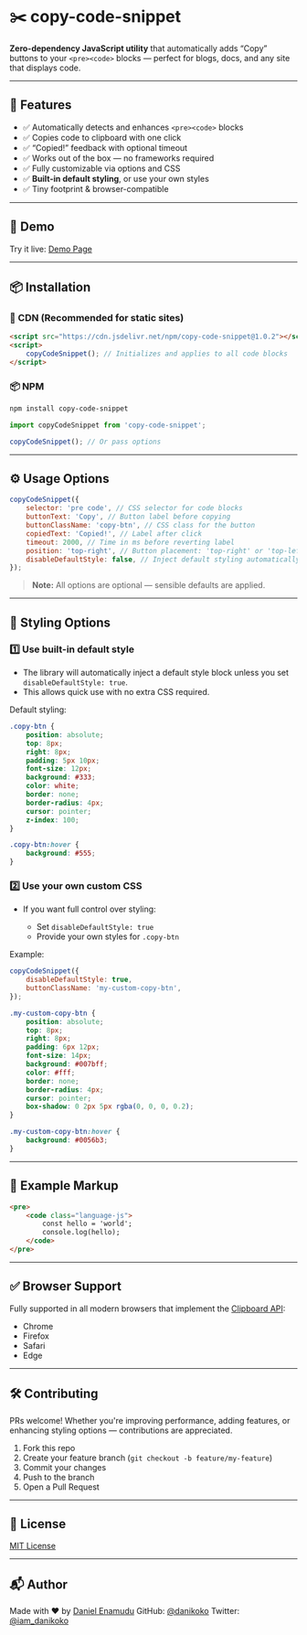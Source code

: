 # ✂️ copy-code-snippet

**Zero-dependency JavaScript utility** that automatically adds “Copy” buttons to your `<pre><code>` blocks — perfect for blogs, docs, and any site that displays code.

---

## 🚀 Features

-   ✅ Automatically detects and enhances `<pre><code>` blocks
-   ✅ Copies code to clipboard with one click
-   ✅ “Copied!” feedback with optional timeout
-   ✅ Works out of the box — no frameworks required
-   ✅ Fully customizable via options and CSS
-   ✅ **Built-in default styling**, or use your own styles
-   ✅ Tiny footprint & browser-compatible

---

## 🧪 Demo

Try it live: [Demo Page](#)

---

## 📦 Installation

### 🔗 CDN (Recommended for static sites)

```html
<script src="https://cdn.jsdelivr.net/npm/copy-code-snippet@1.0.2"></script>
<script>
    copyCodeSnippet(); // Initializes and applies to all code blocks
</script>
```

### 📦 NPM

```bash
npm install copy-code-snippet
```

```js
import copyCodeSnippet from 'copy-code-snippet';

copyCodeSnippet(); // Or pass options
```

---

## ⚙️ Usage Options

```js
copyCodeSnippet({
    selector: 'pre code', // CSS selector for code blocks
    buttonText: 'Copy', // Button label before copying
    buttonClassName: 'copy-btn', // CSS class for the button
    copiedText: 'Copied!', // Label after click
    timeout: 2000, // Time in ms before reverting label
    position: 'top-right', // Button placement: 'top-right' or 'top-left'
    disableDefaultStyle: false, // Inject default styling automatically (true = disable)
});
```

> **Note:** All options are optional — sensible defaults are applied.

---

## 🎨 Styling Options

### 1️⃣ Use built-in default style

-   The library will automatically inject a default style block unless you set `disableDefaultStyle: true`.
-   This allows quick use with no extra CSS required.

Default styling:

```css
.copy-btn {
    position: absolute;
    top: 8px;
    right: 8px;
    padding: 5px 10px;
    font-size: 12px;
    background: #333;
    color: white;
    border: none;
    border-radius: 4px;
    cursor: pointer;
    z-index: 100;
}

.copy-btn:hover {
    background: #555;
}
```

### 2️⃣ Use your own custom CSS

-   If you want full control over styling:

    -   Set `disableDefaultStyle: true`
    -   Provide your own styles for `.copy-btn`

Example:

```js
copyCodeSnippet({
    disableDefaultStyle: true,
    buttonClassName: 'my-custom-copy-btn',
});
```

```css
.my-custom-copy-btn {
    position: absolute;
    top: 8px;
    right: 8px;
    padding: 6px 12px;
    font-size: 14px;
    background: #007bff;
    color: #fff;
    border: none;
    border-radius: 4px;
    cursor: pointer;
    box-shadow: 0 2px 5px rgba(0, 0, 0, 0.2);
}

.my-custom-copy-btn:hover {
    background: #0056b3;
}
```

---

## 🧹 Example Markup

```html
<pre>
    <code class="language-js">
        const hello = 'world';
        console.log(hello);
    </code>
</pre>
```

---

## ✅ Browser Support

Fully supported in all modern browsers that implement the [Clipboard API](https://developer.mozilla.org/en-US/docs/Web/API/Clipboard_API):

-   Chrome
-   Firefox
-   Safari
-   Edge

---

## 🛠 Contributing

PRs welcome! Whether you're improving performance, adding features, or enhancing styling options — contributions are appreciated.

1. Fork this repo
2. Create your feature branch (`git checkout -b feature/my-feature`)
3. Commit your changes
4. Push to the branch
5. Open a Pull Request

---

## 📄 License

[MIT License](./LICENSE)

---

## 📬 Author

Made with ❤️ by [Daniel Enamudu](https://danikoko.github.io)
GitHub: [@danikoko](https://github.com/danikoko)
Twitter: [@iam_danikoko](https://twitter.com/iam_danikoko)
